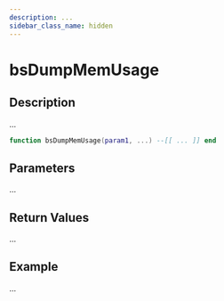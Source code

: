 ```yaml
---
description: ...
sidebar_class_name: hidden
---
```


# bsDumpMemUsage

## Description

...

```lua
function bsDumpMemUsage(param1, ...) --[[ ... ]] end
```

## Parameters

...

## Return Values

...

## Example

...


